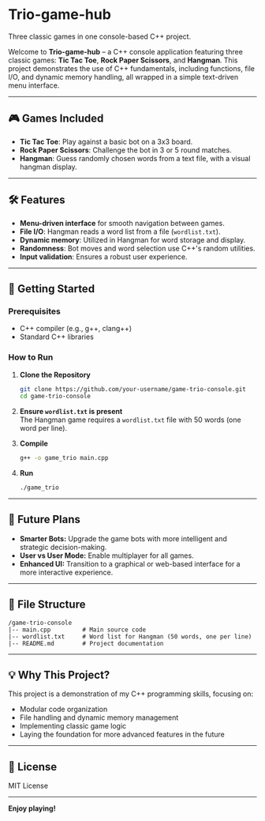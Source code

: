 # Trio-game-hub
Three classic games in one console-based C++ project.

Welcome to **Trio-game-hub** – a C++ console application featuring three classic games: **Tic Tac Toe**, **Rock Paper Scissors**, and **Hangman**. This project demonstrates the use of C++ fundamentals, including functions, file I/O, and dynamic memory handling, all wrapped in a simple text-driven menu interface.

---

## 🎮 Games Included

- **Tic Tac Toe**: Play against a basic bot on a 3x3 board.
- **Rock Paper Scissors**: Challenge the bot in 3 or 5 round matches.
- **Hangman**: Guess randomly chosen words from a text file, with a visual hangman display.

---

## 🛠️ Features

- **Menu-driven interface** for smooth navigation between games.
- **File I/O**: Hangman reads a word list from a file (`wordlist.txt`).
- **Dynamic memory**: Utilized in Hangman for word storage and display.
- **Randomness**: Bot moves and word selection use C++'s random utilities.
- **Input validation**: Ensures a robust user experience.

---

## 🚀 Getting Started

### Prerequisites

- C++ compiler (e.g., g++, clang++)
- Standard C++ libraries

### How to Run

1. **Clone the Repository**
    ```bash
    git clone https://github.com/your-username/game-trio-console.git
    cd game-trio-console
    ```

2. **Ensure `wordlist.txt` is present**  
   The Hangman game requires a `wordlist.txt` file with 50 words (one word per line).

3. **Compile**
    ```bash
    g++ -o game_trio main.cpp
    ```

4. **Run**
    ```bash
    ./game_trio
    ```

---

## 📝 Future Plans

- **Smarter Bots:** Upgrade the game bots with more intelligent and strategic decision-making.
- **User vs User Mode:** Enable multiplayer for all games.
- **Enhanced UI:** Transition to a graphical or web-based interface for a more interactive experience.

---

## 📂 File Structure

```
/game-trio-console
|-- main.cpp         # Main source code
|-- wordlist.txt     # Word list for Hangman (50 words, one per line)
|-- README.md        # Project documentation
```

---

## 💡 Why This Project?

This project is a demonstration of my C++ programming skills, focusing on:
- Modular code organization
- File handling and dynamic memory management
- Implementing classic game logic
- Laying the foundation for more advanced features in the future

---

## 📃 License

MIT License

---

**Enjoy playing!**
